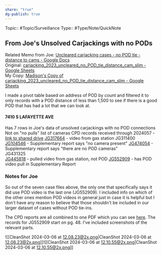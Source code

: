 ```yaml
---
share: "true"
dg-publish: true
---
```



Topic:: #Topic/Surveillance 
Type:: #Type/Note/QuickNote 

## From Joe's Unsolved Carjackings with no PODs

Related Memo from Joe: [Uncleared carjacking cases - no POD tie - distance to cams - Google Docs](https://docs.google.com/document/d/1PjFMkEpn_qiTjJjuqFhcHIQJtlufeORTxeCTlI7LmXY/edit)  
Original: [carjacking_2023_uncleared_no_POD_tie_distance_cam_slim - Google Sheets](https://docs.google.com/spreadsheets/d/15oY_UdzM5j7KhzhzAhP5vQZmQBv-k1mR9-S8y04_nxM/edit#gid=1466988234)  
My Copy: [Madison's Copy of carjacking_2023_uncleared_no_POD_tie_distance_cam_slim - Google Sheets](https://docs.google.com/spreadsheets/d/1qcZ5pxYCBZ8eXp67lTaiFpWKXtTq4XsK56DwcT3F6b4/edit#gid=1466988234)  

I made a pivot table based on address of POD by count and filtered it to only records with a POD distance of less than 1,500 to see if there is a good POD that has had a lot that we can look at.

#### 7410 S LAFAYETTE AVE

Has 7 rows  in Joe's data of unsolved carjackings with no POD connections
Not on "no pulls" list of cameras
CPD records received through 2024057 - [link to shared drive](https://drive.google.com/drive/folders/1gY4Hy8WNU4vd-ctu0Ewt5Al0wZ7u7-lZ?usp=drive_link)
[JG317664](https://airtable.com/appyxrnhN7Sy8lC8W/tblezPb6YhK2qA3zr/viwqi3LdI4CLokQY4/recCJT5ecm52sEbwM?blocks=hide) - video from gas station 
JG311400  
[JG104546](https://airtable.com/appyxrnhN7Sy8lC8W/tblezPb6YhK2qA3zr/viwqi3LdI4CLokQY4/recQzZ0sEX0IKeQms?blocks=hide) - Supplementary report says "no camera present"
[JG474054](https://airtable.com/appyxrnhN7Sy8lC8W/tblezPb6YhK2qA3zr/viwqi3LdI4CLokQY4/recjOXi9wTYo8rlAP?blocks=hide) - Supplementary report says "there are no POD cameras"  
JG431325  
[JG445818](https://airtable.com/appyxrnhN7Sy8lC8W/tblezPb6YhK2qA3zr/viwqi3LdI4CLokQY4/recwANtM3xAekiqU6?blocks=hide)  - pulled video from gas station, not POD
[JG552909](https://airtable.com/appyxrnhN7Sy8lC8W/tblezPb6YhK2qA3zr/viwqi3LdI4CLokQY4/recVIhCl0p5z6Cj8I?blocks=hide) - has POD video pull in Supplementary Report

### Notes for Joe
So out of the seven case files above, the only one that specifically says it did use POD video is the last one (JG552909). I included info on which of the other ones mention POD videos in general just in case it is helpful but I don't have any reason to believe that those shouldn't be included in our larger dataset of cases without POD tie-ins. 

The CPD reports are all combined to one PDF which you can see [here](https://drive.google.com/file/d/1C6fiPX2imfTv-Hiq2lfPbdMWQ7_4UooB/view?usp=sharing). The records for JG552909 start on pg. 48. I've included screenshots of the relevant parts. 


![[CleanShot 2024-03-06 at 12.08.23@2x.png|CleanShot 2024-03-06 at 12.08.23@2x.png]]![[CleanShot 2024-03-06 at 12.10.55@2x.png|CleanShot 2024-03-06 at 12.10.55@2x.png]]